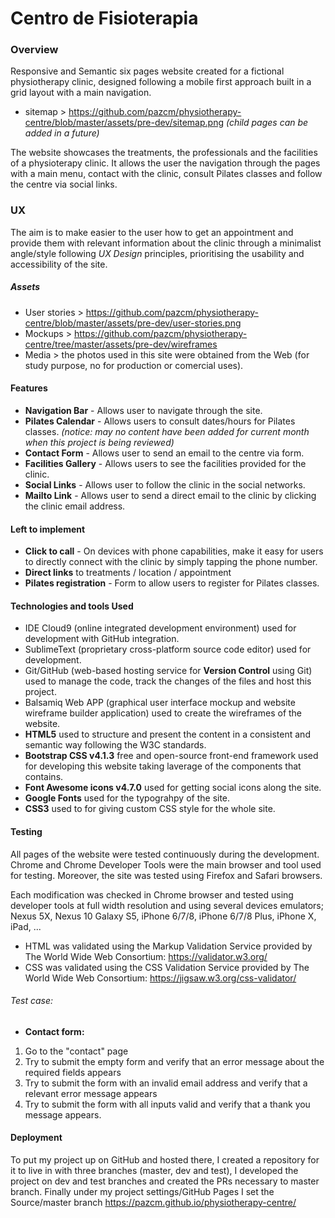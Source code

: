# Centro de Fisioterapia

### Overview

Responsive and Semantic six pages website created for a fictional physiotherapy clinic, designed following a mobile first approach built in a grid layout with a main navigation.
* sitemap > https://github.com/pazcm/physiotherapy-centre/blob/master/assets/pre-dev/sitemap.png _(child pages can be added in a future)_
 
The website showcases the treatments, the professionals and the facilities of a physioterapy clinic. It allows the user the navigation through the pages with a main menu, contact with the clinic, consult Pilates classes and follow the centre via social links.

### UX

The aim is to make easier to the user how to get an appointment and provide them with relevant information about the clinic through a minimalist angle/style following _UX Design_ principles, prioritising the usability and accessibility of the site.

##### Assets
- User stories > https://github.com/pazcm/physiotherapy-centre/blob/master/assets/pre-dev/user-stories.png
- Mockups > https://github.com/pazcm/physiotherapy-centre/tree/master/assets/pre-dev/wireframes
- Media > the photos used in this site were obtained from the Web (for study purpose, no for production or comercial uses).

#### Features

- **Navigation Bar** - Allows user to navigate through the site.
- **Pilates Calendar** - Allows users to consult dates/hours for Pilates classes. _(notice: may no content have been added for current month when this project is being reviewed)_
- **Contact Form** - Allows user to send an email to the centre via form.
- **Facilities Gallery** - Allows users to see the facilities provided for the clinic.
- **Social Links** - Allows user to follow the clinic in the social networks. 
- **Mailto Link** - Allows user to send a direct email to the clinic by clicking the clinic email address.

#### Left to implement

- **Click to call** - On devices with phone capabilities, make it easy for users to directly connect with the clinic by simply tapping the phone number. 
- **Direct links** to treatments / location / appointment 
- **Pilates registration** - Form to allow users to register for Pilates classes.

#### Technologies and tools Used
- IDE Cloud9 (online integrated development environment) used for development with GitHub integration.
- SublimeText (proprietary cross-platform source code editor) used for development.
- Git/GitHub (web-based hosting service for __Version Control__ using Git) used to manage the code, track the changes of the files and host this project.
- Balsamiq Web APP (graphical user interface mockup and website wireframe builder application) used to create the wireframes of the website.
- **HTML5** used to structure and present the content in a consistent and semantic way following the W3C standards.
- **Bootstrap CSS v4.1.3** free and open-source front-end framework used for developing this website taking laverage of the components that contains.
- **Font Awesome icons  v4.7.0** used for getting social icons along the site.
- **Google Fonts** used for the typograhpy of the site.
- **CSS3** used to for giving custom CSS style for the whole site.

#### Testing
All pages of the website were tested continuously during the development. Chrome and Chrome Developer Tools were the main browser and tool used for testing. Moreover, the site was tested using Firefox and Safari browsers.

Each modification was checked in Chrome browser and tested using developer tools at full width resolution and using several devices emulators; Nexus 5X, Nexus 10 Galaxy S5, iPhone 6/7/8, iPhone 6/7/8 Plus, iPhone X, iPad, ...

- HTML was validated using the Markup Validation Service provided by The World Wide Web Consortium: https://validator.w3.org/
- CSS was validated using the CSS Validation Service provided by The World Wide Web Consortium: https://jigsaw.w3.org/css-validator/ 


###### Test case:
- __Contact form:__
1. Go to the "contact" page
2. Try to submit the empty form and verify that an error message about the required fields appears
3. Try to submit the form with an invalid email address and verify that a relevant error message appears
4. Try to submit the form with all inputs valid and verify that a thank you message appears.


#### Deployment
To put my project up on GitHub and hosted there, I created a repository for it to live in with three branches (master, dev and test), I developed the project on dev and test branches and created the PRs necessary to master branch. Finally under my project settings/GitHub Pages I set the Source/master branch https://pazcm.github.io/physiotherapy-centre/
